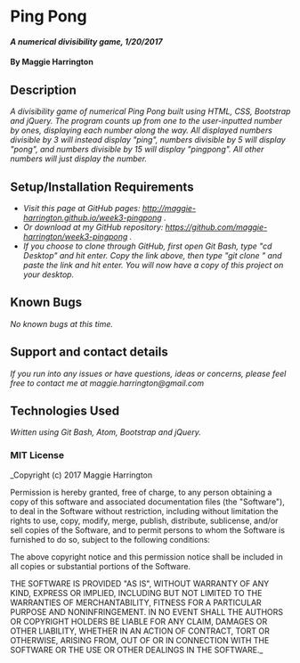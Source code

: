 # Ping Pong

#### _A numerical divisibility game, 1/20/2017_

#### By Maggie Harrington

## Description

_A divisibility game of numerical Ping Pong built using HTML, CSS, Bootstrap and jQuery. The program counts up from one to the user-inputted number by ones, displaying each number along the way. All displayed numbers divisible by 3 will instead display "ping", numbers divisible by 5 will display "pong", and numbers divisible by 15 will display "pingpong". All other numbers will just display the number._

## Setup/Installation Requirements

* _Visit this page at GitHub pages: http://maggie-harrington.github.io/week3-pingpong ._
* _Or download at my GitHub repository: https://github.com/maggie-harrington/week3-pingpong ._
* _If you choose to clone through GitHub, first open Git Bash, type "cd Desktop" and hit enter. Copy the link above, then type "git clone " and paste the link and hit enter. You will now have a copy of this project on your desktop._

## Known Bugs

_No known bugs at this time._

## Support and contact details

_If you run into any issues or have questions, ideas or concerns, please feel free to contact me at maggie.harrington@gmail.com_

## Technologies Used

_Written using Git Bash, Atom, Bootstrap and jQuery._

### MIT License

_Copyright (c) 2017 Maggie Harrington

Permission is hereby granted, free of charge, to any person obtaining a copy of this software and associated documentation files (the "Software"), to deal in the Software without restriction, including without limitation the rights to use, copy, modify, merge, publish, distribute, sublicense, and/or sell copies of the Software, and to permit persons to whom the Software is furnished to do so, subject to the following conditions:

The above copyright notice and this permission notice shall be included in all copies or substantial portions of the Software.

THE SOFTWARE IS PROVIDED "AS IS", WITHOUT WARRANTY OF ANY KIND, EXPRESS OR IMPLIED, INCLUDING BUT NOT LIMITED TO THE WARRANTIES OF MERCHANTABILITY, FITNESS FOR A PARTICULAR PURPOSE AND NONINFRINGEMENT. IN NO EVENT SHALL THE AUTHORS OR COPYRIGHT HOLDERS BE LIABLE FOR ANY CLAIM, DAMAGES OR OTHER LIABILITY, WHETHER IN AN ACTION OF CONTRACT, TORT OR OTHERWISE, ARISING FROM, OUT OF OR IN CONNECTION WITH THE SOFTWARE OR THE USE OR OTHER DEALINGS IN THE
SOFTWARE._

